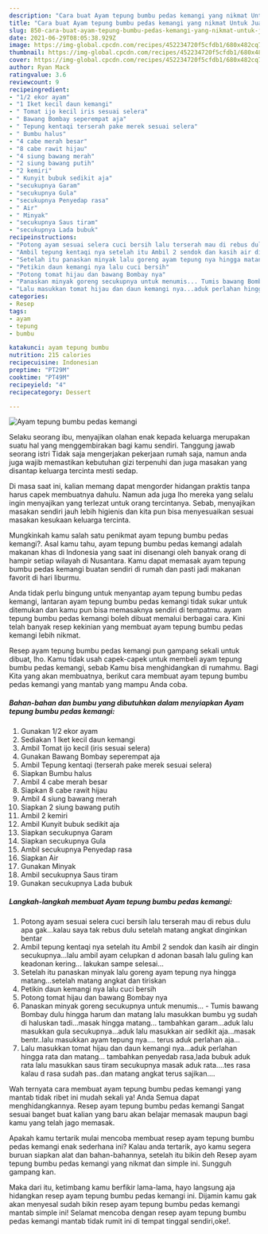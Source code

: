 ```yaml
---
description: "Cara buat Ayam tepung bumbu pedas kemangi yang nikmat Untuk Jualan"
title: "Cara buat Ayam tepung bumbu pedas kemangi yang nikmat Untuk Jualan"
slug: 850-cara-buat-ayam-tepung-bumbu-pedas-kemangi-yang-nikmat-untuk-jualan
date: 2021-06-29T08:05:38.929Z
image: https://img-global.cpcdn.com/recipes/452234720f5cfdb1/680x482cq70/ayam-tepung-bumbu-pedas-kemangi-foto-resep-utama.jpg
thumbnail: https://img-global.cpcdn.com/recipes/452234720f5cfdb1/680x482cq70/ayam-tepung-bumbu-pedas-kemangi-foto-resep-utama.jpg
cover: https://img-global.cpcdn.com/recipes/452234720f5cfdb1/680x482cq70/ayam-tepung-bumbu-pedas-kemangi-foto-resep-utama.jpg
author: Ryan Mack
ratingvalue: 3.6
reviewcount: 9
recipeingredient:
- "1/2 ekor ayam"
- "1 Iket kecil daun kemangi"
- " Tomat ijo kecil iris sesuai selera"
- " Bawang Bombay seperempat aja"
- " Tepung kentaqi terserah pake merek sesuai selera"
- " Bumbu halus"
- "4 cabe merah besar"
- "8 cabe rawit hijau"
- "4 siung bawang merah"
- "2 siung bawang putih"
- "2 kemiri"
- " Kunyit bubuk sedikit aja"
- "secukupnya Garam"
- "secukupnya Gula"
- "secukupnya Penyedap rasa"
- " Air"
- " Minyak"
- "secukupnya Saus tiram"
- "secukupnya Lada bubuk"
recipeinstructions:
- "Potong ayam sesuai selera cuci bersih lalu terserah mau di rebus dulu apa gak...kalau saya tak rebus dulu setelah matang angkat dinginkan bentar"
- "Ambil tepung kentaqi nya setelah itu Ambil 2 sendok dan kasih air dingin secukupnya...lalu ambil ayam celupkan d adonan basah lalu guling kan keadonan kering... lakukan sampe selesai..."
- "Setelah itu panaskan minyak lalu goreng ayam tepung nya hingga matang...setelah matang angkat dan tiriskan"
- "Petikin daun kemangi nya lalu cuci bersih"
- "Potong tomat hijau dan bawang Bombay nya"
- "Panaskan minyak goreng secukupnya untuk menumis... Tumis bawang Bombay dulu hingga harum dan matang lalu masukkan bumbu yg sudah di haluskan tadi...masak hingga matang... tambahkan garam...aduk lalu masukkan gula secukupnya...aduk lalu masukkan air sedikit aja...masak bentr..lalu masukkan ayam tepung nya.... terus aduk perlahan aja..."
- "Lalu masukkan tomat hijau dan daun kemangi nya...aduk perlahan hingga rata dan matang... tambahkan penyedab rasa,lada bubuk aduk rata lalu masukkan saus tiram secukupnya masak aduk rata....tes rasa kalau d rasa sudah pas..dan matang angkat terus sajikan...."
categories:
- Resep
tags:
- ayam
- tepung
- bumbu

katakunci: ayam tepung bumbu 
nutrition: 215 calories
recipecuisine: Indonesian
preptime: "PT29M"
cooktime: "PT49M"
recipeyield: "4"
recipecategory: Dessert

---
```



![Ayam tepung bumbu pedas kemangi](https://img-global.cpcdn.com/recipes/452234720f5cfdb1/680x482cq70/ayam-tepung-bumbu-pedas-kemangi-foto-resep-utama.jpg)

Selaku seorang ibu, menyajikan olahan enak kepada keluarga merupakan suatu hal yang menggembirakan bagi kamu sendiri. Tanggung jawab seorang istri Tidak saja mengerjakan pekerjaan rumah saja, namun anda juga wajib memastikan kebutuhan gizi terpenuhi dan juga masakan yang disantap keluarga tercinta mesti sedap.

Di masa  saat ini, kalian memang dapat mengorder hidangan praktis tanpa harus capek membuatnya dahulu. Namun ada juga lho mereka yang selalu ingin menyajikan yang terlezat untuk orang tercintanya. Sebab, menyajikan masakan sendiri jauh lebih higienis dan kita pun bisa menyesuaikan sesuai masakan kesukaan keluarga tercinta. 



Mungkinkah kamu salah satu penikmat ayam tepung bumbu pedas kemangi?. Asal kamu tahu, ayam tepung bumbu pedas kemangi adalah makanan khas di Indonesia yang saat ini disenangi oleh banyak orang di hampir setiap wilayah di Nusantara. Kamu dapat memasak ayam tepung bumbu pedas kemangi buatan sendiri di rumah dan pasti jadi makanan favorit di hari liburmu.

Anda tidak perlu bingung untuk menyantap ayam tepung bumbu pedas kemangi, lantaran ayam tepung bumbu pedas kemangi tidak sukar untuk ditemukan dan kamu pun bisa memasaknya sendiri di tempatmu. ayam tepung bumbu pedas kemangi boleh dibuat memalui berbagai cara. Kini telah banyak resep kekinian yang membuat ayam tepung bumbu pedas kemangi lebih nikmat.

Resep ayam tepung bumbu pedas kemangi pun gampang sekali untuk dibuat, lho. Kamu tidak usah capek-capek untuk membeli ayam tepung bumbu pedas kemangi, sebab Kamu bisa menghidangkan di rumahmu. Bagi Kita yang akan membuatnya, berikut cara membuat ayam tepung bumbu pedas kemangi yang mantab yang mampu Anda coba.

<!--inarticleads1-->

##### Bahan-bahan dan bumbu yang dibutuhkan dalam menyiapkan Ayam tepung bumbu pedas kemangi:

1. Gunakan 1/2 ekor ayam
1. Sediakan 1 Iket kecil daun kemangi
1. Ambil  Tomat ijo kecil (iris sesuai selera)
1. Gunakan  Bawang Bombay seperempat aja
1. Ambil  Tepung kentaqi (terserah pake merek sesuai selera)
1. Siapkan  Bumbu halus
1. Ambil 4 cabe merah besar
1. Siapkan 8 cabe rawit hijau
1. Ambil 4 siung bawang merah
1. Siapkan 2 siung bawang putih
1. Ambil 2 kemiri
1. Ambil  Kunyit bubuk sedikit aja
1. Siapkan secukupnya Garam
1. Siapkan secukupnya Gula
1. Ambil secukupnya Penyedap rasa
1. Siapkan  Air
1. Gunakan  Minyak
1. Ambil secukupnya Saus tiram
1. Gunakan secukupnya Lada bubuk




<!--inarticleads2-->

##### Langkah-langkah membuat Ayam tepung bumbu pedas kemangi:

1. Potong ayam sesuai selera cuci bersih lalu terserah mau di rebus dulu apa gak...kalau saya tak rebus dulu setelah matang angkat dinginkan bentar
1. Ambil tepung kentaqi nya setelah itu Ambil 2 sendok dan kasih air dingin secukupnya...lalu ambil ayam celupkan d adonan basah lalu guling kan keadonan kering... lakukan sampe selesai...
1. Setelah itu panaskan minyak lalu goreng ayam tepung nya hingga matang...setelah matang angkat dan tiriskan
1. Petikin daun kemangi nya lalu cuci bersih
1. Potong tomat hijau dan bawang Bombay nya
1. Panaskan minyak goreng secukupnya untuk menumis... - Tumis bawang Bombay dulu hingga harum dan matang lalu masukkan bumbu yg sudah di haluskan tadi...masak hingga matang... tambahkan garam...aduk lalu masukkan gula secukupnya...aduk lalu masukkan air sedikit aja...masak bentr..lalu masukkan ayam tepung nya.... terus aduk perlahan aja...
1. Lalu masukkan tomat hijau dan daun kemangi nya...aduk perlahan hingga rata dan matang... tambahkan penyedab rasa,lada bubuk aduk rata lalu masukkan saus tiram secukupnya masak aduk rata....tes rasa kalau d rasa sudah pas..dan matang angkat terus sajikan....




Wah ternyata cara membuat ayam tepung bumbu pedas kemangi yang mantab tidak ribet ini mudah sekali ya! Anda Semua dapat menghidangkannya. Resep ayam tepung bumbu pedas kemangi Sangat sesuai banget buat kalian yang baru akan belajar memasak maupun bagi kamu yang telah jago memasak.

Apakah kamu tertarik mulai mencoba membuat resep ayam tepung bumbu pedas kemangi enak sederhana ini? Kalau anda tertarik, ayo kamu segera buruan siapkan alat dan bahan-bahannya, setelah itu bikin deh Resep ayam tepung bumbu pedas kemangi yang nikmat dan simple ini. Sungguh gampang kan. 

Maka dari itu, ketimbang kamu berfikir lama-lama, hayo langsung aja hidangkan resep ayam tepung bumbu pedas kemangi ini. Dijamin kamu gak akan menyesal sudah bikin resep ayam tepung bumbu pedas kemangi mantab simple ini! Selamat mencoba dengan resep ayam tepung bumbu pedas kemangi mantab tidak rumit ini di tempat tinggal sendiri,oke!.

